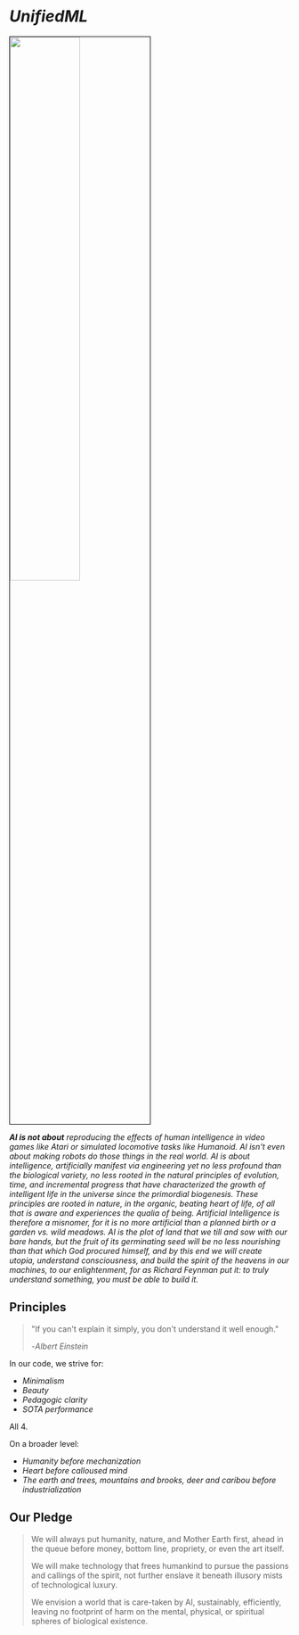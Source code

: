 # *UnifiedML*
[comment]: <> (# Unified ML)

<p align="center">

[comment]: <> (  <img width="100%" style="border-top:20px solid black;border-right:1px solid black;border-bottom:20px solid black;border-left:1px solid black;" src="https://i.imgur.com/oxBvCrk.jpeg">)
<img width="50%" style="border:1px solid black;"  src="https://i.imgur.com/YWndtJc.jpeg">
 </p>

*__AI is not about__ reproducing the effects of human intelligence in video games like Atari or simulated locomotive tasks like Humanoid. AI isn't even about making robots do those things in the real world. AI is about intelligence, artificially manifest via engineering yet no less profound than the biological variety, no less rooted in the natural principles of evolution, time, and incremental progress that have characterized the growth of intelligent life in the universe since the primordial biogenesis. These principles are rooted in nature, in the organic, beating heart of life, of all that is aware and experiences the qualia of being. Artificial Intelligence is therefore a misnomer, for it is no more artificial than a planned birth or a garden vs. wild meadows. AI is the plot of land that we till and sow with our bare hands, but the fruit of its germinating seed will be no less nourishing than that which God procured himself, and by this end we will create utopia, understand consciousness, and build the spirit of the heavens in our machines, to our enlightenment, for as Richard Feynman put it: to truly understand something, you must be able to build it.*

## Principles

> "If you can't explain it simply, you don't understand it well enough."
>
> -*Albert Einstein*

In our code, we strive for:

- *Minimalism*
- *Beauty*
- *Pedagogic clarity*
- *SOTA performance*

All 4.

On a broader level:

- *Humanity before mechanization*
- *Heart before calloused mind*
- *The earth and trees, mountains and brooks, deer and caribou before industrialization* 

## Our Pledge

> We will always put humanity, nature, and Mother Earth first, ahead in the queue before money, bottom line, propriety, or even the art itself.
>
> We will make technology that frees humankind to pursue the passions and callings of the spirit, not further enslave it beneath illusory mists of technological luxury. 
>
> We envision a world that is care-taken by AI, sustainably, efficiently, leaving no footprint of harm on the mental, physical, or spiritual spheres of biological existence. 



